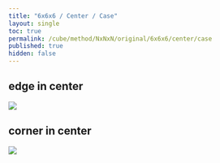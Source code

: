 ```yaml
---
title: "6x6x6 / Center / Case"
layout: single
toc: true
permalink: /cube/method/NxNxN/original/6x6x6/center/case
published: true
hidden: false
---
```


<head>
  <base target="_blank">
  <style>
    img {
      max-width: 450px;
    }
  </style>
</head>



## edge in center

<a href="https://alpha.twizzle.net/edit/?puzzle=6x6x6&stickering=centers-only&alg=3Rw+U+2Rw%27+U+2Rw+U2%27+3Rw%27&setup-alg=3Rw+U+2R%27+U+2R+U2%27+3Rw%27%0AU%0A2R%27+F+2L+F%27+2R+F+2L%27%0AF%0A2R+U+2L%27+U%27+2R%27+U+2L%0A2R+U%27+2L%27+U+2R%27+U%27+2L%0AF2+U+2F%27+U%27+2B+U+2F+U%27+2B%27+U">
  <img src="https://user-images.githubusercontent.com/92285528/221415072-da52640f-9655-468f-98f7-7ef9fc59e743.png">
</a>



## corner in center

<a href="https://alpha.twizzle.net/edit/?puzzle=6x6x6&stickering=centers-only&setup-alg=2R%27+F%27+2L+F+2R+F%27+2L%27+F+U2&alg=2Rw+U+2Rw%27+U+2Rw+U2%27+2Rw%27">
  <img src="https://user-images.githubusercontent.com/92285528/221415237-65111fd7-bffc-4f20-ae63-37c9c80ab3b1.png">
</a>
